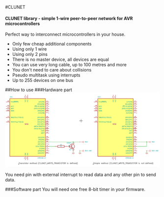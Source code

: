 #CLUNET

<h4>CLUNET library - simple 1-wire peer-to-peer network for AVR microcontrollers</h4>

Perfect way to interconnect microcontrollers in your house.

* Only few cheap additional components
* Using only 1 wire
* Using only 2 pins
* There is no master device, all devices are equal
* You can use very long cable, up to 100 metres and more
* You don't need to care about collisions
* Pseudo multitask using interrupts
* Up to 255 devices on one bus

##How to use
###Hardware part
<img src="images/sample-schematic.png"/>

You need pin with external interrupt to read data and any other pin to send data.

###Software part
You will need one free 8-bit timer in your firmware.
